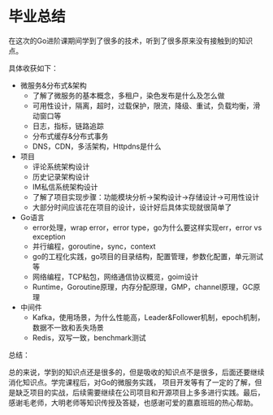 # 毕业总结

在这次的Go进阶课期间学到了很多的技术，听到了很多原来没有接触到的知识点。

具体收获如下：

- 微服务&分布式&架构
  - 了解了微服务的基本概念，多租户，染色发布是什么及怎么做
  - 可用性设计，隔离，超时，过载保护，限流，降级、重试，负载均衡，滑动窗口等
  - 日志，指标，链路追踪
  - 分布式缓存&分布式事务
  - DNS，CDN，多活架构，Httpdns是什么
- 项目
  - 评论系统架构设计
  - 历史记录架构设计
  - IM私信系统架构设计
  - 了解了项目实现步骤：功能模块分析->架构设计->存储设计->可用性设计
  - 大部分时间应该花在项目的设计，设计好后具体实现就很简单了
- Go语言
  - error处理，wrap error，error type，go为什么要这样实现err，error vs exception
  - 并行编程，goroutine，sync，context
  - go的工程化实践，go项目的目录结构，配置管理，参数化配置，单元测试等
  - 网络编程，TCP粘包，网络通信协议概览，goim设计
  - Runtime，Goroutine原理，内存分配原理，GMP，channel原理，GC原理
- 中间件
  - Kafka，使用场景，为什么性能高，Leader&Follower机制，epoch机制，数据不一致和丢失场景
  - Redis，双写一致，benchmark测试

总结：

总的来说，学到的知识点还是很多的，但是吸收的知识点不是很多，后面还要继续消化知识点。学完课程后，对Go的微服务实践，
项目开发等有了一定的了解，但是缺乏项目的实战，后续需要继续在公司项目和开源项目上多多进行实践。最后，
感谢毛老师，大明老师等知识传授及答疑，也感谢可爱的嘉嘉班班的热心帮助。
